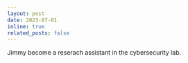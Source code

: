 ```yaml
---
layout: post
date: 2023-07-01
inline: true
related_posts: false
---
```


Jimmy become a reserach assistant in the cybersecurity lab.


